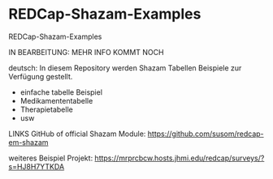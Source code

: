 # REDCap-Shazam-Examples
REDCap-Shazam-Examples

IN BEARBEITUNG: MEHR INFO KOMMT NOCH

deutsch:
In diesem Repository werden Shazam Tabellen Beispiele zur Verfügung gestellt.
- einfache tabelle Beispiel
- Medikamententabelle
- Therapietabelle
- usw



LINKS
GitHub of official Shazam Module: https://github.com/susom/redcap-em-shazam

weiteres Beispiel Projekt:
https://mrprcbcw.hosts.jhmi.edu/redcap/surveys/?s=HJ8H7YTKDA


